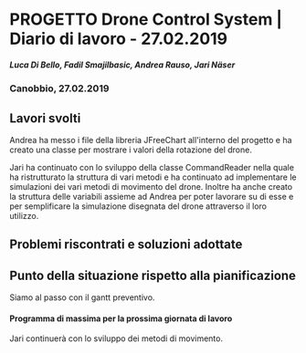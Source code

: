 # PROGETTO Drone Control System | Diario di lavoro - 27.02.2019
##### Luca Di Bello, Fadil Smajilbasic, Andrea Rauso, Jari Näser
### Canobbio, 27.02.2019

## Lavori svolti

Andrea ha messo i file della libreria JFreeChart all'interno del progetto e ha creato una classe per mostrare i valori della rotazione del drone.

Jari ha continuato con lo sviluppo della classe CommandReader nella quale ha ristrutturato la struttura di vari metodi e ha continuato ad implementare le simulazioni dei vari metodi di movimento del drone.
Inoltre ha anche creato la struttura delle variabili assieme ad Andrea per poter lavorare su di esse e per semplificare la simulazione disegnata del drone attraverso il loro utilizzo.

##  Problemi riscontrati e soluzioni adottate


##  Punto della situazione rispetto alla pianificazione
Siamo al passo con il gantt preventivo.

#### Programma di massima per la prossima giornata di lavoro
Jari continuerà con lo sviluppo dei metodi di movimento.

